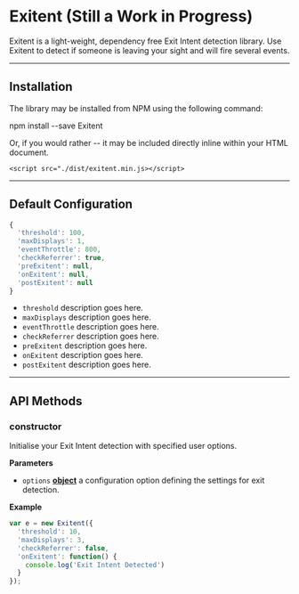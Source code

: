 # Exitent (Still a Work in Progress)

Exitent is a light-weight, dependency free Exit Intent detection library.  Use Exitent to detect if someone is leaving your sight and will fire several events.

----------

## Installation

The library may be installed from NPM using the following command:

  npm install --save Exitent

Or, if you would rather -- it may be included directly inline within your HTML document.

    <script src="./dist/exitent.min.js></script>

----------

## Default Configuration

```javascript
{
  'threshold': 100,
  'maxDisplays': 1,
  'eventThrottle': 800,
  'checkReferrer': true,
  'preExitent': null,
  'onExitent': null,
  'postExitent': null
}
```

-   `threshold` description goes here.
-   `maxDisplays` description goes here.
-   `eventThrottle` description goes here.
-   `checkReferrer` description goes here.
-   `preExitent` description goes here.
-   `onExitent` description goes here.
-   `postExitent` description goes here.

----------

## API Methods

### constructor

Initialise your Exit Intent detection with specified user options.

**Parameters**

-   `options` **[object](https://developer.mozilla.org/en-US/docs/Web/JavaScript/Reference/Global_Objects/Object)** a configuration option defining the settings for exit detection.

**Example**

```javascript
var e = new Exitent({
  'threshold': 10,
  'maxDisplays': 3,
  'checkReferrer': false,
  'onExitent': function() {
    console.log('Exit Intent Detected')
  }
});
```
